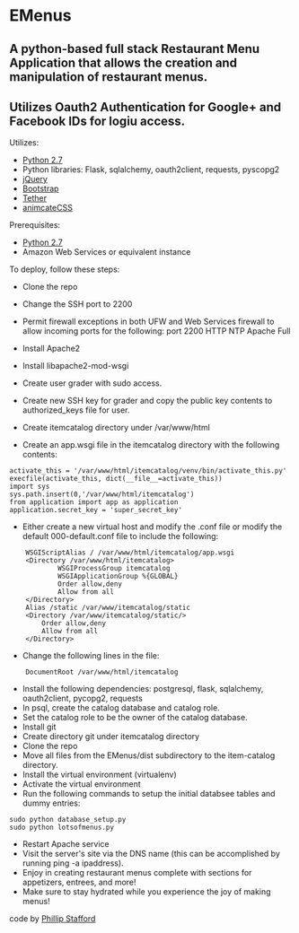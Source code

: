 # EMenus
## A python-based full stack Restaurant Menu Application that allows the creation and manipulation of restaurant menus.
## Utilizes Oauth2 Authentication for Google+ and Facebook IDs for logiu access.

Utilizes:
* [Python 2.7](https://www.python.org/)
* Python libraries: Flask, sqlalchemy, oauth2client, requests, pyscopg2
* [jQuery](https://jquery.com/)
* [Bootstrap](http://getbootstrap.com/)
* [Tether](http://tether.io/)
* [animcateCSS](https://daneden.github.io/animate.css/)

Prerequisites:
* [Python 2.7](https://www.python.org/)
* Amazon Web Services or equivalent instance


To deploy, follow these steps:
* Clone the repo
* Change the SSH port to 2200
* Permit firewall exceptions in both UFW and Web Services firewall to allow incoming ports for the following:
    port 2200
    HTTP
    NTP
    Apache Full
* Install Apache2
* Install libapache2-mod-wsgi
* Create user grader with sudo access.
* Create new SSH key for grader and copy the public key contents to authorized_keys file for user.
* Create itemcatalog directory under /var/www/html

* Create an app.wsgi file in the itemcatalog directory with the following contents:
 ```
activate_this = '/var/www/html/itemcatalog/venv/bin/activate_this.py'
execfile(activate_this, dict(__file__=activate_this))
import sys
sys.path.insert(0,'/var/www/html/itemcatalog')
from application import app as application
application.secret_key = 'super_secret_key'
```

* Either create a new virtual host and modify the .conf file or modify the default 000-default.conf file to include
the following:
```    WSGIDaemonProcess itemcatalog user=grader
    WSGIScriptAlias / /var/www/html/itemcatalog/app.wsgi
    <Directory /var/www/html/itemcatalog>
            WSGIProcessGroup itemcatalog
            WSGIApplicationGroup %{GLOBAL}
            Order allow,deny
            Allow from all
    </Directory>
	Alias /static /var/www/itemcatalog/static
	<Directory /var/www/itemcatalog/static/>
		Order allow,deny
		Allow from all
	</Directory>
``` 
* Change the following lines in the file:
```ServerName <IP Address>
    DocumentRoot /var/www/html/itemcatalog
```
* Install the following dependencies: postgresql, flask, sqlalchemy, oauth2client, pycopg2, requests
* In psql, create the catalog database and catalog role.
* Set the catalog role to be the owner of the catalog database.
* Install git
* Create directory git under itemcatalog directory
* Clone the repo
* Move all files from the EMenus/dist subdirectory to the item-catalog directory.
* Install the virtual environment (virtualenv)
* Activate the virtual environment
* Run the following commands to setup the initial databsee tables and dummy entries:
```angular2html
sudo python database_setup.py
sudo python lotsofmenus.py
```
* Restart Apache service
* Visit the server's site via the DNS name (this can be accomplished by running ping -a ipaddress).
* Enjoy in creating restaurant menus complete with sections for appetizers, entrees, and more!
* Make sure to stay hydrated while you experience the joy of making menus!

code by [Phillip Stafford](http://philliprstafford.com)
